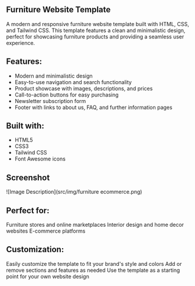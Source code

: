 ## Furniture Website Template

A modern and responsive furniture website template built with HTML, CSS, and Tailwind CSS. This template features a clean and minimalistic design, perfect for showcasing furniture products and providing a seamless user experience.

## Features:

- Modern and minimalistic design
- Easy-to-use navigation and search functionality
- Product showcase with images, descriptions, and prices
- Call-to-action buttons for easy purchasing
- Newsletter subscription form
- Footer with links to about us, FAQ, and further information pages

## Built with:

- HTML5
- CSS3
- Tailwind CSS
- Font Awesome icons

## Screenshot
![Image Description](src/img/furniture ecommerce.png)

## Perfect for:

Furniture stores and online marketplaces
Interior design and home decor websites
E-commerce platforms

## Customization:

Easily customize the template to fit your brand's style and colors
Add or remove sections and features as needed
Use the template as a starting point for your own website design
